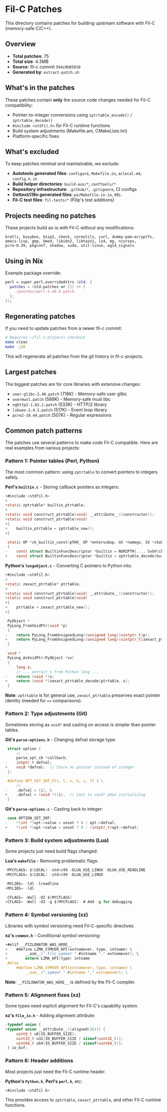 # Fil-C Patches

This directory contains patches for building upstream software with Fil-C (memory-safe C/C++).

## Overview

- **Total patches**: 75
- **Total size**: 4.3MB
- **Source**: fil-c commit `594c0b05910`
- **Generated by**: `extract-patch.sh`

## What's in the patches

These patches contain **only** the source code changes needed for Fil-C compatibility:

- Pointer-to-integer conversions using `zptrtable_encode()` / `zptrtable_decode()`
- `#include <stdfil.h>` for Fil-C runtime functions
- Build system adjustments (Makefile.am, CMakeLists.txt)
- Platform-specific fixes

## What's excluded

To keep patches minimal and maintainable, we exclude:

- **Autotools generated files**: `configure`, `Makefile.in`, `aclocal.m4`, `config.h.in`
- **Build helper directories**: `build-aux/*`, `conftools/*`
- **Repository infrastructure**: `.github/*`, `.gitignore`, CI configs
- **Gettext/i18n generated files**: `po/Makefile.in.in`, etc.
- **Fil-C test files**: `fil-tests/*` (Filip's test additions)

## Projects needing no patches

These projects build as-is with Fil-C without any modifications:

```
brotli, busybox, bzip2, check, coreutils, curl, dummy-pam-ecryptfs,
emacs-lisp, gmp, kmod, libidn2, libtasn1, lz4, mg, ncurses,
pcre-8.39, pkgconf, shadow, sudo, util-linux, wg14_signals
```

## Using in Nix

Example package override:

```nix
perl = super.perl.overrideAttrs (old: {
  patches = (old.patches or []) ++ [
    ./patches/perl-5.40.0.patch
  ];
});
```

## Regenerating patches

If you need to update patches from a newer fil-c commit:

```bash
# Requires ~/fil-c-projects checkout
make clean
make -j20
```

This will regenerate all patches from the git history in fil-c-projects.

## Largest patches

The biggest patches are for core libraries with extensive changes:

- `user-glibc-2.40.patch` (718K) - Memory-safe user glibc
- `usermusl.patch` (588K) - Memory-safe musl libc
- `nghttp2-1.62.1.patch` (533K) - HTTP/2 library
- `libuev-2.4.1.patch` (517K) - Event loop library
- `pcre2-10.44.patch` (507K) - Regular expressions

## Common patch patterns

The patches use several patterns to make code Fil-C compatible. Here are real examples from various projects:

### Pattern 1: Pointer tables (Perl, Python)

The most common pattern: using `zptrtable` to convert pointers to integers safely.

**Perl's `builtin.c`** - Storing callback pointers as integers:
```c
+#include <stdfil.h>
+
+static zptrtable* builtin_ptrtable;
+
+static void construct_ptrtable(void) __attribute__((constructor));
+static void construct_ptrtable(void)
+{
+    builtin_ptrtable = zptrtable_new();
+}

 static OP *ck_builtin_const(pTHX_ OP *entersubop, GV *namegv, SV *ckobj)
 {
-    const struct BuiltinFuncDescriptor *builtin = NUM2PTR(..., SvUV(ckobj));
+    const struct BuiltinFuncDescriptor *builtin = zptrtable_decode(builtin_ptrtable, SvUV(ckobj));
```

**Python's `longobject.c`** - Converting C pointers to Python ints:
```c
+#include <stdfil.h>
+
+static zexact_ptrtable* ptrtable;
+
+static void construct_ptrtable(void) __attribute__((constructor));
+static void construct_ptrtable(void)
+{
+    ptrtable = zexact_ptrtable_new();
+}

 PyObject *
 PyLong_FromVoidPtr(void *p)
 {
-    return PyLong_FromUnsignedLong((unsigned long)(uintptr_t)p);
+    return PyLong_FromUnsignedLong((unsigned long)(uintptr_t)zexact_ptrtable_encode(ptrtable, p));
 }

 void *
 PyLong_AsVoidPtr(PyObject *vv)
 {
     long x;
     // ... extract x from Python long ...
-    return (void *)x;
+    return (void *)zexact_ptrtable_decode(ptrtable, x);
 }
```

**Note**: `zptrtable` is for general use, `zexact_ptrtable` preserves exact pointer identity (needed for `==` comparisons).

### Pattern 2: Type adjustments (Git)

Sometimes storing as `void*` and casting on access is simpler than pointer tables.

**Git's `parse-options.h`** - Changing defval storage type:
```c
 struct option {
     // ...
     parse_opt_cb *callback;
-    intptr_t defval;
+    void *defval;  // Store as pointer instead of integer
 };

 #define OPT_SET_INT_F(s, l, v, h, i, f) { \
     // ...
-    .defval = (i), \
+    .defval = (void *)(i),  // Cast to void* when initializing
 }
```

**Git's `parse-options.c`** - Casting back to integer:
```c
 case OPTION_SET_INT:
-    *(int *)opt->value = unset ? 0 : opt->defval;
+    *(int *)opt->value = unset ? 0 : (intptr_t)opt->defval;
```

### Pattern 3: Build system adjustments (Lua)

Some projects just need build flags changed.

**Lua's `makefile`** - Removing problematic flags:
```c
-MYCFLAGS= $(LOCAL) -std=c99 -DLUA_USE_LINUX -DLUA_USE_READLINE
+MYCFLAGS= $(LOCAL) -std=c99 -DLUA_USE_LINUX

-MYLIBS= -ldl -lreadline
+MYLIBS= -ldl

-CFLAGS= -Wall -O2 $(MYCFLAGS)
+CFLAGS= -Wall -O2 -g $(MYCFLAGS)  # Add -g for debugging
```

### Pattern 4: Symbol versioning (xz)

Libraries with symbol versioning need Fil-C-specific directives.

**xz's `common.h`** - Conditional symbol versioning:
```c
+#elif __PIZLONATOR_WAS_HERE__
+    #define LZMA_SYMVER_API(extnamever, type, intname) \
+        __asm__(".filc_symver " #intname "," extnamever); \
+        extern LZMA_API(type) intname
 #else
     #define LZMA_SYMVER_API(extnamever, type, intname) \
         __asm__(".symver " #intname "," extnamever); \
```

**Note**: `__PIZLONATOR_WAS_HERE__` is defined by the Fil-C compiler.

### Pattern 5: Alignment fixes (xz)

Some types need explicit alignment for Fil-C's capability system.

**xz's `file_io.h`** - Adding alignment attribute:
```c
-typedef union {
+typedef union __attribute__((aligned(16))) {
     uint8_t u8[IO_BUFFER_SIZE];
     uint32_t u32[IO_BUFFER_SIZE / sizeof(uint32_t)];
     uint64_t u64[IO_BUFFER_SIZE / sizeof(uint64_t)];
 } io_buf;
```

### Pattern 6: Header additions

Most projects just need the Fil-C runtime header.

**Python's `Python.h`**, **Perl's `perl.h`**, etc:
```c
+#include <stdfil.h>
```

This provides access to `zptrtable`, `zexact_ptrtable`, and other Fil-C runtime functions.
